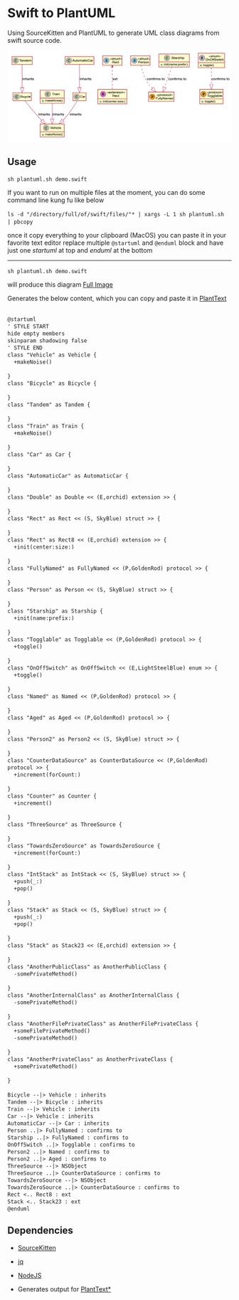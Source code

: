 # Swift to PlantUML

Using SourceKitten and PlantUML to generate UML class diagrams from swift source code.


![Class diagram output without relationship](screenshot.png)

## Usage


`sh plantuml.sh demo.swift`

If you want to run on multiple files at the moment, you can do some command line kung fu like below

`ls -d "/directory/full/of/swift/files/"* | xargs -L 1 sh plantuml.sh  | pbcopy`

once it copy everything to your clipboard (MacOS) you can paste it in your favorite text editor replace multiple `@startuml` and `@enduml` block and have just one _startuml_ at top and _enduml_ at the bottom

---

`sh plantuml.sh demo.swift`

will produce this diagram [Full Image](https://www.plantuml.com/plantuml/svg/hLPBRzim3BxhLmYzBCNQ7BhB41H1qzTGe4k3EXYmNGPLPc8jUXYIl3PRzzydoNOYnMtc0hia5Fdn4qM9fD6PiKJRId3q3cVphxTNxdToFqS5om63AEqQ2n0Fe0qoAoPBeed0fY2vUcHoYHU46zYuNaql4UN467pm1Gf6EHnWOd0Zuzy8u_U2h62gc8718K9_MlWve-iMtiWElhNFYSn117CjfbPDcAoDNjgtqGNH0UZ-4uf9PPKWbj4M42iIvAMg7ff8Qn6VdkB1rP7Ir2Nj4CEJ1McOadWyJXplWThWveNWb1tXRBK-vnKSOcDrvTJxV3xktycTcKbc1nIa1Jqox1UCugDVLvolfqH07XYtoq0xE_gaU0xoNZdcKYkhgEAxuSpSEr1rfcknvp4ozyXCmShWsIwYaAKBOrHgMB2d9EIvMYuvQTEzMVqhO4ThFJQz-ZjvjrXaZypI8j15woQnjsnPsCm2yFem82knZt6Rp3VcSR9i_BpmrlIVHFa_wNa15whoZ-AIM9AfIjCweHrjZyGoIJK8zyG62wK3GN9Z3MLCl-kNN72X0QA8edLQuUgHwDny0wrYzAwsLuWtqjqneQj0qIxsvj5nbfKf1jyTZvTLcHnYo_Q_gKu-z6qk4wbi0Nhc6f9hMLvNlw-EEiHmR9I0cMO_YONFO0kL9r4qNZV-zYJX7Rh4y0R2QyPRK8TprrRdojD6bWrrtnrVs-tbdLwWG-qqEZv-7cycsGWpwLYODQWPHy7SOcDp64YlEVlPyfej6K01v8K8q7JWuT2PecO-mbJ91TF2OAlGfjdkXyMzC22tlJO5jcqdW5vYIW2XlQNskCB3gQRPtSCFFn4JKt3lzgSThaxzxp9s0Bruwm4z73PJT-JB3ZMrxRHjQTRwCv2v_tv2Vm40)

Generates the below content, which you can copy and paste it in [PlantText](https://www.planttext.com/?text=hLPBRzim3BxhLmYzBCNQ7BhB41H1qzTGe4k3EXYmNGPLPc8jUXYIl3PRzzydoNOYnMtc0hia5Fdn4qM9fD6PiKJRId3q3cVphxTNxdToFqS5om63AEqQ2n0Fe0qoAoPBeed0fY2vUcHoYHU46zYuNaql4UN467pm1Gf6EHnWOd0Zuzy8u_U2h62gc8718K9_MlWve-iMtiWElhNFYSn117CjfbPDcAoDNjgtqGNH0UZ-4uf9PPKWbj4M42iIvAMg7ff8Qn6VdkB1rP7Ir2Nj4CEJ1McOadWyJXplWThWveNWb1tXRBK-vnKSOcDrvTJxV3xktycTcKbc1nIa1Jqox1UCugDVLvolfqH07XYtoq0xE_gaU0xoNZdcKYkhgEAxuSpSEr1rfcknvp4ozyXCmShWsIwYaAKBOrHgMB2d9EIvMYuvQTEzMVqhO4ThFJQz-ZjvjrXaZypI8j15woQnjsnPsCm2yFem82knZt6Rp3VcSR9i_BpmrlIVHFa_wNa15whoZ-AIM9AfIjCweHrjZyGoIJK8zyG62wK3GN9Z3MLCl-kNN72X0QA8edLQuUgHwDny0wrYzAwsLuWtqjqneQj0qIxsvj5nbfKf1jyTZvTLcHnYo_Q_gKu-z6qk4wbi0Nhc6f9hMLvNlw-EEiHmR9I0cMO_YONFO0kL9r4qNZV-zYJX7Rh4y0R2QyPRK8TprrRdojD6bWrrtnrVs-tbdLwWG-qqEZv-7cycsGWpwLYODQWPHy7SOcDp64YlEVlPyfej6K01v8K8q7JWuT2PecO-mbJ91TF2OAlGfjdkXyMzC22tlJO5jcqdW5vYIW2XlQNskCB3gQRPtSCFFn4JKt3lzgSThaxzxp9s0Bruwm4z73PJT-JB3ZMrxRHjQTRwCv2v_tv2Vm40)

```

@startuml
' STYLE START
hide empty members
skinparam shadowing false
' STYLE END
class "Vehicle" as Vehicle {
  +makeNoise()

}
class "Bicycle" as Bicycle {

}
class "Tandem" as Tandem {

}
class "Train" as Train {
  +makeNoise()

}
class "Car" as Car {

}
class "AutomaticCar" as AutomaticCar {

}
class "Double" as Double << (E,orchid) extension >> {

}
class "Rect" as Rect << (S, SkyBlue) struct >> {

}
class "Rect" as Rect8 << (E,orchid) extension >> {
  +init(center:size:)

}
class "FullyNamed" as FullyNamed << (P,GoldenRod) protocol >> {

}
class "Person" as Person << (S, SkyBlue) struct >> {

}
class "Starship" as Starship {
  +init(name:prefix:)

}
class "Togglable" as Togglable << (P,GoldenRod) protocol >> {
  +toggle()

}
class "OnOffSwitch" as OnOffSwitch << (E,LightSteelBlue) enum >> {
  +toggle()

}
class "Named" as Named << (P,GoldenRod) protocol >> {

}
class "Aged" as Aged << (P,GoldenRod) protocol >> {

}
class "Person2" as Person2 << (S, SkyBlue) struct >> {

}
class "CounterDataSource" as CounterDataSource << (P,GoldenRod) protocol >> {
  +increment(forCount:)

}
class "Counter" as Counter {
  +increment()

}
class "ThreeSource" as ThreeSource {

}
class "TowardsZeroSource" as TowardsZeroSource {
  +increment(forCount:)

}
class "IntStack" as IntStack << (S, SkyBlue) struct >> {
  +push(_:)
  +pop()

}
class "Stack" as Stack << (S, SkyBlue) struct >> {
  +push(_:)
  +pop()

}
class "Stack" as Stack23 << (E,orchid) extension >> {

}
class "AnotherPublicClass" as AnotherPublicClass {
  -somePrivateMethod()

}
class "AnotherInternalClass" as AnotherInternalClass {
  -somePrivateMethod()

}
class "AnotherFilePrivateClass" as AnotherFilePrivateClass {
  +someFilePrivateMethod()
  -somePrivateMethod()

}
class "AnotherPrivateClass" as AnotherPrivateClass {
  +somePrivateMethod()

}

Bicycle --|> Vehicle : inherits
Tandem --|> Bicycle : inherits
Train --|> Vehicle : inherits
Car --|> Vehicle : inherits
AutomaticCar --|> Car : inherits
Person ..|> FullyNamed : confirms to
Starship ..|> FullyNamed : confirms to
OnOffSwitch ..|> Togglable : confirms to
Person2 ..|> Named : confirms to
Person2 ..|> Aged : confirms to
ThreeSource --|> NSObject 
ThreeSource ..|> CounterDataSource : confirms to
TowardsZeroSource --|> NSObject 
TowardsZeroSource ..|> CounterDataSource : confirms to
Rect <.. Rect8 : ext
Stack <.. Stack23 : ext
@enduml

```

## Dependencies


* [SourceKitten](https://github.com/jpsim/SourceKitten)
* [jq](https://github.com/stedolan/jq)
* [NodeJS](https://nodejs.org/en/)


* Generates output for [PlantText*](https://www.planttext.com/)
